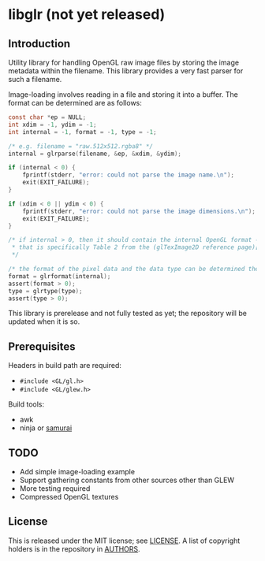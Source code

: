 # libglr (not yet released)

## Introduction

Utility library for handling OpenGL raw image files by storing the
image metadata within the filename.  This library provides a very
fast parser for such a filename.

Image-loading involves reading in a file and storing it into a buffer.
The format can be determined are as follows:

```C
const char *ep = NULL;
int xdim = -1, ydim = -1;
int internal = -1, format = -1, type = -1;

/* e.g. filename = "raw.512x512.rgba8" */
internal = glrparse(filename, &ep, &xdim, &ydim);

if (internal < 0) {
	fprintf(stderr, "error: could not parse the image name.\n");
	exit(EXIT_FAILURE);
}

if (xdim < 0 || ydim < 0) {
	fprintf(stderr, "error: could not parse the image dimensions.\n");
	exit(EXIT_FAILURE);
}

/* if internal > 0, then it should contain the internal OpenGL format -
 * that is specifically Table 2 from the (glTexImage2D reference page)[https://www.khronos.org/registry/OpenGL-Refpages/gl4/html/glTexImage2D.xhtml]
 */

/* the format of the pixel data and the data type can be determined then */
format = glrformat(internal);
assert(format > 0);
type = glrtype(type);
assert(type > 0);
```

This library is prerelease and not fully tested as yet; the repository
will be updated when it is so.

## Prerequisites

Headers in build path are required:

- `#include <GL/gl.h>`
- `#include <GL/glew.h>`

Build tools:

- awk
- ninja or [samurai](https://github.com/michaelforney/samurai)

## TODO

- Add simple image-loading example
- Support gathering constants from other sources other than GLEW
- More testing required 
- Compressed OpenGL textures

## License

This is released under the MIT license; see [LICENSE](https://github.com/raedwulf/libglr/tree/master/LICENSE).
A list of copyright holders is in the repository in [AUTHORS](https://github.com/raedwulf/libglr/tree/master/AUTHORS).
